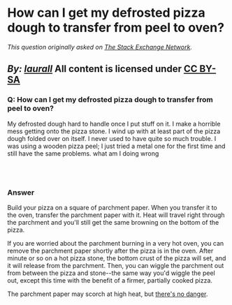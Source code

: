 # How can I get my defrosted pizza dough to transfer from peel to oven?

_This question originally asked on [The Stack Exchange Network](https://cooking.stackexchange.com/q/111090)._

_By: [laurall](https://cooking.stackexchange.com/u/88035)_
All content is licensed under [CC BY-SA](https://creativecommons.org/licenses/by-sa/4.0/)
<br>
--------------------------------------------
### Q: How can I get my defrosted pizza dough to transfer from peel to oven?
<p>My defrosted dough hard to handle once I put stuff on it. I make a horrible mess getting onto the pizza stone. I wind up with at least part of the pizza dough folded over on itself. I never used to have quite so much trouble. I was using a wooden pizza peel; I just tried a metal one for the first time and still have the same problems.
what am I doing wrong</p>

<br><br>
### Answer 
<p>Build your pizza on a square of parchment paper. When you transfer it to the oven, transfer the parchment paper with it. Heat will travel right through the parchment and you'll still get the same browning on the bottom of the pizza.</p>
<p>If you are worried about the parchment burning in a very hot oven, you can remove the parchment paper shortly after the pizza is in the oven. After minute or so on a hot pizza stone, the bottom crust of the pizza will set, and it will release from the parchment. Then, you can wiggle the parchment out from between the pizza and stone--the same way you'd wiggle the peel out, except this time with the benefit of a firmer, partially cooked pizza.</p>
<p>The parchment paper may scorch at high heat, but <a href="https://www.cooksillustrated.com/how_tos/5858-can-you-heat-parchment-paper-higher-than-manufacturers-recommend" rel="nofollow noreferrer">there's no danger</a>.</p>


